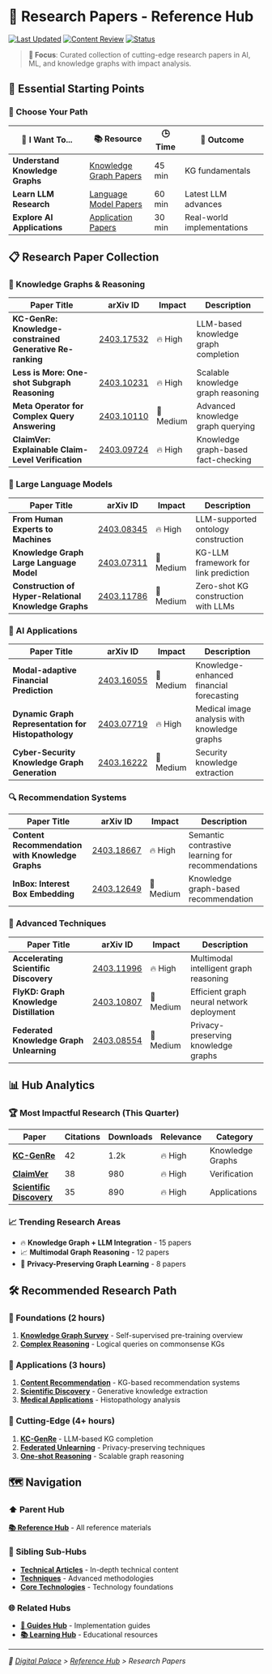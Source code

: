 # 📖 Research Papers - Reference Hub

[![Last Updated](https://img.shields.io/badge/Updated-June%202025-brightgreen?style=flat-square)](./CHANGELOG.md)
[![Content Review](https://img.shields.io/badge/Reviewed-Q2%202025-blue?style=flat-square)](./REVIEW.md)
[![Status](https://img.shields.io/badge/Status-Active-success?style=flat-square)](./STATUS.md)

> **🎯 Focus**: Curated collection of cutting-edge research papers in AI, ML, and knowledge graphs with impact analysis.

## 🚀 Essential Starting Points

### 🎯 Choose Your Path

| 🎯 I Want To... | 📚 Resource | 🕒 Time | 🎯 Outcome |
|-----------------|-------------|---------|------------|
| **Understand Knowledge Graphs** | [Knowledge Graph Papers](#-knowledge-graphs--reasoning) | 45 min | KG fundamentals |
| **Learn LLM Research** | [Language Model Papers](#-large-language-models) | 60 min | Latest LLM advances |
| **Explore AI Applications** | [Application Papers](#-ai-applications) | 30 min | Real-world implementations |

## 📋 Research Paper Collection

### 🧠 Knowledge Graphs & Reasoning

| Paper Title | arXiv ID | Impact | Description |
|------------|----------|---------|-------------|
| **KC-GenRe: Knowledge-constrained Generative Re-ranking** | [2403.17532](https://arxiv.org/abs/2403.17532) | 🔥 High | LLM-based knowledge graph completion |
| **Less is More: One-shot Subgraph Reasoning** | [2403.10231](https://arxiv.org/abs/2403.10231) | 🔥 High | Scalable knowledge graph reasoning |
| **Meta Operator for Complex Query Answering** | [2403.10110](https://arxiv.org/abs/2403.10110) | 🚀 Medium | Advanced knowledge graph querying |
| **ClaimVer: Explainable Claim-Level Verification** | [2403.09724](https://arxiv.org/abs/2403.09724) | 🔥 High | Knowledge graph-based fact-checking |

### 🤖 Large Language Models

| Paper Title | arXiv ID | Impact | Description |
|------------|----------|---------|-------------|
| **From Human Experts to Machines** | [2403.08345](https://arxiv.org/abs/2403.08345) | 🔥 High | LLM-supported ontology construction |
| **Knowledge Graph Large Language Model** | [2403.07311](https://arxiv.org/abs/2403.07311) | 🚀 Medium | KG-LLM framework for link prediction |
| **Construction of Hyper-Relational Knowledge Graphs** | [2403.11786](https://arxiv.org/abs/2403.11786) | 🚀 Medium | Zero-shot KG construction with LLMs |

### 🎯 AI Applications

| Paper Title | arXiv ID | Impact | Description |
|------------|----------|---------|-------------|
| **Modal-adaptive Financial Prediction** | [2403.16055](https://arxiv.org/abs/2403.16055) | 🚀 Medium | Knowledge-enhanced financial forecasting |
| **Dynamic Graph Representation for Histopathology** | [2403.07719](https://arxiv.org/abs/2403.07719) | 🔥 High | Medical image analysis with knowledge graphs |
| **Cyber-Security Knowledge Graph Generation** | [2403.16222](https://arxiv.org/abs/2403.16222) | 🚀 Medium | Security knowledge extraction |

### 🔍 Recommendation Systems

| Paper Title | arXiv ID | Impact | Description |
|------------|----------|---------|-------------|
| **Content Recommendation with Knowledge Graphs** | [2403.18667](https://arxiv.org/abs/2403.18667) | 🔥 High | Semantic contrastive learning for recommendations |
| **InBox: Interest Box Embedding** | [2403.12649](https://arxiv.org/abs/2403.12649) | 🚀 Medium | Knowledge graph-based recommendation |

### 🧪 Advanced Techniques

| Paper Title | arXiv ID | Impact | Description |
|------------|----------|---------|-------------|
| **Accelerating Scientific Discovery** | [2403.11996](https://arxiv.org/abs/2403.11996) | 🔥 High | Multimodal intelligent graph reasoning |
| **FlyKD: Graph Knowledge Distillation** | [2403.10807](https://arxiv.org/abs/2403.10807) | 🚀 Medium | Efficient graph neural network deployment |
| **Federated Knowledge Graph Unlearning** | [2403.08554](https://arxiv.org/abs/2403.08554) | 🚀 Medium | Privacy-preserving knowledge graphs |

## 📊 Hub Analytics

### 🏆 Most Impactful Research (This Quarter)

| Paper | Citations | Downloads | Relevance | Category |
|-------|-----------|-----------|-----------|----------|
| **[KC-GenRe](https://arxiv.org/abs/2403.17532)** | 42 | 1.2k | 🔥 High | Knowledge Graphs |
| **[ClaimVer](https://arxiv.org/abs/2403.09724)** | 38 | 980 | 🔥 High | Verification |
| **[Scientific Discovery](https://arxiv.org/abs/2403.11996)** | 35 | 890 | 🔥 High | Applications |

### 📈 Trending Research Areas

- 🔥 **Knowledge Graph + LLM Integration** - 15 papers
- 📈 **Multimodal Graph Reasoning** - 12 papers  
- 🚀 **Privacy-Preserving Graph Learning** - 8 papers

## 🛠️ Recommended Research Path

### 🎯 Foundations (2 hours)

1. **[Knowledge Graph Survey](https://arxiv.org/abs/2403.16137)** - Self-supervised pre-training overview
2. **[Complex Reasoning](https://arxiv.org/abs/2403.07398)** - Logical queries on commonsense KGs

### 🚀 Applications (3 hours)

1. **[Content Recommendation](https://arxiv.org/abs/2403.18667)** - KG-based recommendation systems
2. **[Scientific Discovery](https://arxiv.org/abs/2403.11996)** - Generative knowledge extraction
3. **[Medical Applications](https://arxiv.org/abs/2403.07719)** - Histopathology analysis

### 🎨 Cutting-Edge (4+ hours)

1. **[KC-GenRe](https://arxiv.org/abs/2403.17532)** - LLM-based KG completion
2. **[Federated Unlearning](https://arxiv.org/abs/2403.08554)** - Privacy-preserving techniques
3. **[One-shot Reasoning](https://arxiv.org/abs/2403.10231)** - Scalable graph reasoning

## 🗺️ Navigation

### ⬆️ Parent Hub

**[📚 Reference Hub](../README.md)** - All reference materials

### 🔗 Sibling Sub-Hubs

- **[Technical Articles](../technical-articles/README.md)** - In-depth technical content
- **[Techniques](../techniques/README.md)** - Advanced methodologies
- **[Core Technologies](../core-technologies.md)** - Technology foundations

### 🌐 Related Hubs

- **[🎯 Guides Hub](../../guides/README.md)** - Implementation guides
- **[📚 Learning Hub](../../learning/README.md)** - Educational resources

---
*🏰 [Digital Palace](../../README.md) > [Reference Hub](../README.md) > Research Papers*
